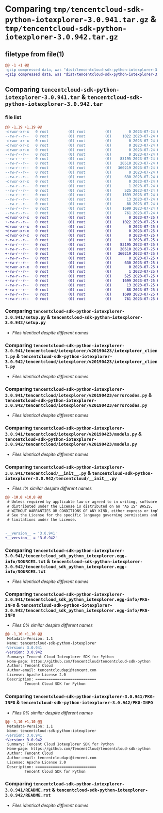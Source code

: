 # Comparing `tmp/tencentcloud-sdk-python-iotexplorer-3.0.941.tar.gz` & `tmp/tencentcloud-sdk-python-iotexplorer-3.0.942.tar.gz`

## filetype from file(1)

```diff
@@ -1 +1 @@
-gzip compressed data, was "dist/tencentcloud-sdk-python-iotexplorer-3.0.941.tar", last modified: Mon Jul 24 00:38:47 2023, max compression
+gzip compressed data, was "dist/tencentcloud-sdk-python-iotexplorer-3.0.942.tar", last modified: Tue Jul 25 04:19:59 2023, max compression
```

## Comparing `tencentcloud-sdk-python-iotexplorer-3.0.941.tar` & `tencentcloud-sdk-python-iotexplorer-3.0.942.tar`

### file list

```diff
@@ -1,19 +1,19 @@
-drwxr-xr-x   0 root         (0) root         (0)        0 2023-07-24 00:38:47.000000 tencentcloud-sdk-python-iotexplorer-3.0.941/
--rw-r--r--   0 root         (0) root         (0)     1022 2023-07-24 00:38:47.000000 tencentcloud-sdk-python-iotexplorer-3.0.941/setup.py
-drwxr-xr-x   0 root         (0) root         (0)        0 2023-07-24 00:38:47.000000 tencentcloud-sdk-python-iotexplorer-3.0.941/tencentcloud/
-drwxr-xr-x   0 root         (0) root         (0)        0 2023-07-24 00:38:47.000000 tencentcloud-sdk-python-iotexplorer-3.0.941/tencentcloud/iotexplorer/
-drwxr-xr-x   0 root         (0) root         (0)        0 2023-07-24 00:38:47.000000 tencentcloud-sdk-python-iotexplorer-3.0.941/tencentcloud/iotexplorer/v20190423/
--rw-r--r--   0 root         (0) root         (0)        0 2023-07-24 00:38:47.000000 tencentcloud-sdk-python-iotexplorer-3.0.941/tencentcloud/iotexplorer/v20190423/__init__.py
--rw-r--r--   0 root         (0) root         (0)    83195 2023-07-24 00:38:47.000000 tencentcloud-sdk-python-iotexplorer-3.0.941/tencentcloud/iotexplorer/v20190423/iotexplorer_client.py
--rw-r--r--   0 root         (0) root         (0)    20510 2023-07-24 00:38:47.000000 tencentcloud-sdk-python-iotexplorer-3.0.941/tencentcloud/iotexplorer/v20190423/errorcodes.py
--rw-r--r--   0 root         (0) root         (0)   360219 2023-07-24 00:38:47.000000 tencentcloud-sdk-python-iotexplorer-3.0.941/tencentcloud/iotexplorer/v20190423/models.py
--rw-r--r--   0 root         (0) root         (0)        0 2023-07-24 00:38:47.000000 tencentcloud-sdk-python-iotexplorer-3.0.941/tencentcloud/iotexplorer/__init__.py
--rw-r--r--   0 root         (0) root         (0)      630 2023-07-24 00:38:47.000000 tencentcloud-sdk-python-iotexplorer-3.0.941/tencentcloud/__init__.py
-drwxr-xr-x   0 root         (0) root         (0)        0 2023-07-24 00:38:47.000000 tencentcloud-sdk-python-iotexplorer-3.0.941/tencentcloud_sdk_python_iotexplorer.egg-info/
--rw-r--r--   0 root         (0) root         (0)        1 2023-07-24 00:38:47.000000 tencentcloud-sdk-python-iotexplorer-3.0.941/tencentcloud_sdk_python_iotexplorer.egg-info/dependency_links.txt
--rw-r--r--   0 root         (0) root         (0)      525 2023-07-24 00:38:47.000000 tencentcloud-sdk-python-iotexplorer-3.0.941/tencentcloud_sdk_python_iotexplorer.egg-info/SOURCES.txt
--rw-r--r--   0 root         (0) root         (0)     1699 2023-07-24 00:38:47.000000 tencentcloud-sdk-python-iotexplorer-3.0.941/tencentcloud_sdk_python_iotexplorer.egg-info/PKG-INFO
--rw-r--r--   0 root         (0) root         (0)       13 2023-07-24 00:38:47.000000 tencentcloud-sdk-python-iotexplorer-3.0.941/tencentcloud_sdk_python_iotexplorer.egg-info/top_level.txt
--rw-r--r--   0 root         (0) root         (0)       88 2023-07-24 00:38:47.000000 tencentcloud-sdk-python-iotexplorer-3.0.941/setup.cfg
--rw-r--r--   0 root         (0) root         (0)     1699 2023-07-24 00:38:47.000000 tencentcloud-sdk-python-iotexplorer-3.0.941/PKG-INFO
--rw-r--r--   0 root         (0) root         (0)      761 2023-07-24 00:38:47.000000 tencentcloud-sdk-python-iotexplorer-3.0.941/README.rst
+drwxr-xr-x   0 root         (0) root         (0)        0 2023-07-25 04:19:59.000000 tencentcloud-sdk-python-iotexplorer-3.0.942/
+-rw-r--r--   0 root         (0) root         (0)     1022 2023-07-25 04:19:59.000000 tencentcloud-sdk-python-iotexplorer-3.0.942/setup.py
+drwxr-xr-x   0 root         (0) root         (0)        0 2023-07-25 04:19:59.000000 tencentcloud-sdk-python-iotexplorer-3.0.942/tencentcloud/
+drwxr-xr-x   0 root         (0) root         (0)        0 2023-07-25 04:19:59.000000 tencentcloud-sdk-python-iotexplorer-3.0.942/tencentcloud/iotexplorer/
+drwxr-xr-x   0 root         (0) root         (0)        0 2023-07-25 04:19:59.000000 tencentcloud-sdk-python-iotexplorer-3.0.942/tencentcloud/iotexplorer/v20190423/
+-rw-r--r--   0 root         (0) root         (0)        0 2023-07-25 04:19:59.000000 tencentcloud-sdk-python-iotexplorer-3.0.942/tencentcloud/iotexplorer/v20190423/__init__.py
+-rw-r--r--   0 root         (0) root         (0)    83195 2023-07-25 04:19:59.000000 tencentcloud-sdk-python-iotexplorer-3.0.942/tencentcloud/iotexplorer/v20190423/iotexplorer_client.py
+-rw-r--r--   0 root         (0) root         (0)    20510 2023-07-25 04:19:59.000000 tencentcloud-sdk-python-iotexplorer-3.0.942/tencentcloud/iotexplorer/v20190423/errorcodes.py
+-rw-r--r--   0 root         (0) root         (0)   360219 2023-07-25 04:19:59.000000 tencentcloud-sdk-python-iotexplorer-3.0.942/tencentcloud/iotexplorer/v20190423/models.py
+-rw-r--r--   0 root         (0) root         (0)        0 2023-07-25 04:19:59.000000 tencentcloud-sdk-python-iotexplorer-3.0.942/tencentcloud/iotexplorer/__init__.py
+-rw-r--r--   0 root         (0) root         (0)      630 2023-07-25 04:19:59.000000 tencentcloud-sdk-python-iotexplorer-3.0.942/tencentcloud/__init__.py
+drwxr-xr-x   0 root         (0) root         (0)        0 2023-07-25 04:19:59.000000 tencentcloud-sdk-python-iotexplorer-3.0.942/tencentcloud_sdk_python_iotexplorer.egg-info/
+-rw-r--r--   0 root         (0) root         (0)        1 2023-07-25 04:19:59.000000 tencentcloud-sdk-python-iotexplorer-3.0.942/tencentcloud_sdk_python_iotexplorer.egg-info/dependency_links.txt
+-rw-r--r--   0 root         (0) root         (0)      525 2023-07-25 04:19:59.000000 tencentcloud-sdk-python-iotexplorer-3.0.942/tencentcloud_sdk_python_iotexplorer.egg-info/SOURCES.txt
+-rw-r--r--   0 root         (0) root         (0)     1699 2023-07-25 04:19:59.000000 tencentcloud-sdk-python-iotexplorer-3.0.942/tencentcloud_sdk_python_iotexplorer.egg-info/PKG-INFO
+-rw-r--r--   0 root         (0) root         (0)       13 2023-07-25 04:19:59.000000 tencentcloud-sdk-python-iotexplorer-3.0.942/tencentcloud_sdk_python_iotexplorer.egg-info/top_level.txt
+-rw-r--r--   0 root         (0) root         (0)       88 2023-07-25 04:19:59.000000 tencentcloud-sdk-python-iotexplorer-3.0.942/setup.cfg
+-rw-r--r--   0 root         (0) root         (0)     1699 2023-07-25 04:19:59.000000 tencentcloud-sdk-python-iotexplorer-3.0.942/PKG-INFO
+-rw-r--r--   0 root         (0) root         (0)      761 2023-07-25 04:19:59.000000 tencentcloud-sdk-python-iotexplorer-3.0.942/README.rst
```

### Comparing `tencentcloud-sdk-python-iotexplorer-3.0.941/setup.py` & `tencentcloud-sdk-python-iotexplorer-3.0.942/setup.py`

 * *Files identical despite different names*

### Comparing `tencentcloud-sdk-python-iotexplorer-3.0.941/tencentcloud/iotexplorer/v20190423/iotexplorer_client.py` & `tencentcloud-sdk-python-iotexplorer-3.0.942/tencentcloud/iotexplorer/v20190423/iotexplorer_client.py`

 * *Files identical despite different names*

### Comparing `tencentcloud-sdk-python-iotexplorer-3.0.941/tencentcloud/iotexplorer/v20190423/errorcodes.py` & `tencentcloud-sdk-python-iotexplorer-3.0.942/tencentcloud/iotexplorer/v20190423/errorcodes.py`

 * *Files identical despite different names*

### Comparing `tencentcloud-sdk-python-iotexplorer-3.0.941/tencentcloud/iotexplorer/v20190423/models.py` & `tencentcloud-sdk-python-iotexplorer-3.0.942/tencentcloud/iotexplorer/v20190423/models.py`

 * *Files identical despite different names*

### Comparing `tencentcloud-sdk-python-iotexplorer-3.0.941/tencentcloud/__init__.py` & `tencentcloud-sdk-python-iotexplorer-3.0.942/tencentcloud/__init__.py`

 * *Files 1% similar despite different names*

```diff
@@ -10,8 +10,8 @@
 # Unless required by applicable law or agreed to in writing, software
 # distributed under the License is distributed on an "AS IS" BASIS,
 # WITHOUT WARRANTIES OR CONDITIONS OF ANY KIND, either express or implied.
 # See the License for the specific language governing permissions and
 # limitations under the License.
 
 
-__version__ = '3.0.941'
+__version__ = '3.0.942'
```

### Comparing `tencentcloud-sdk-python-iotexplorer-3.0.941/tencentcloud_sdk_python_iotexplorer.egg-info/SOURCES.txt` & `tencentcloud-sdk-python-iotexplorer-3.0.942/tencentcloud_sdk_python_iotexplorer.egg-info/SOURCES.txt`

 * *Files identical despite different names*

### Comparing `tencentcloud-sdk-python-iotexplorer-3.0.941/tencentcloud_sdk_python_iotexplorer.egg-info/PKG-INFO` & `tencentcloud-sdk-python-iotexplorer-3.0.942/tencentcloud_sdk_python_iotexplorer.egg-info/PKG-INFO`

 * *Files 0% similar despite different names*

```diff
@@ -1,10 +1,10 @@
 Metadata-Version: 1.1
 Name: tencentcloud-sdk-python-iotexplorer
-Version: 3.0.941
+Version: 3.0.942
 Summary: Tencent Cloud Iotexplorer SDK for Python
 Home-page: https://github.com/TencentCloud/tencentcloud-sdk-python
 Author: Tencent Cloud
 Author-email: tencentcloudapi@tencent.com
 License: Apache License 2.0
 Description: ============================
         Tencent Cloud SDK for Python
```

### Comparing `tencentcloud-sdk-python-iotexplorer-3.0.941/PKG-INFO` & `tencentcloud-sdk-python-iotexplorer-3.0.942/PKG-INFO`

 * *Files 0% similar despite different names*

```diff
@@ -1,10 +1,10 @@
 Metadata-Version: 1.1
 Name: tencentcloud-sdk-python-iotexplorer
-Version: 3.0.941
+Version: 3.0.942
 Summary: Tencent Cloud Iotexplorer SDK for Python
 Home-page: https://github.com/TencentCloud/tencentcloud-sdk-python
 Author: Tencent Cloud
 Author-email: tencentcloudapi@tencent.com
 License: Apache License 2.0
 Description: ============================
         Tencent Cloud SDK for Python
```

### Comparing `tencentcloud-sdk-python-iotexplorer-3.0.941/README.rst` & `tencentcloud-sdk-python-iotexplorer-3.0.942/README.rst`

 * *Files identical despite different names*

